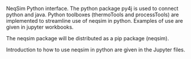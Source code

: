 NeqSim Python interface.  The python package py4j is used to connect python and java. Python toolboxes (thermoTools and processTools) are implemented to streamline use of neqsim in python. Examples of use are given in jupyter workbooks.

The neqsim package will be distributed as a pip package (neqsim).

Introduction to how to use neqsim in python are given in the Jupyter files.
